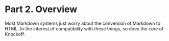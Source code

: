 # Part 2. Overview #

Most Markdown systems just worry about the conversion of Markdown to HTML. In
the interest of compatibility with these things, so does the _core_ of Knockoff.
